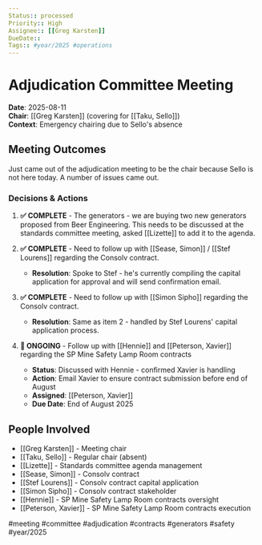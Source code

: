 ```yaml
---
Status:: processed
Priority:: High
Assignee:: [[Greg Karsten]]
DueDate:: 
Tags:: #year/2025 #operations
---
```


# Adjudication Committee Meeting

**Date**: 2025-08-11  
**Chair**: [[Greg Karsten]] (covering for [[Taku, Sello]])  
**Context**: Emergency chairing due to Sello's absence

## Meeting Outcomes

Just came out of the adjudication meeting to be the chair because Sello is not here today. A number of issues came out.

### Decisions & Actions

1. **✅ COMPLETE** - The generators - we are buying two new generators proposed from Beer Engineering. This needs to be discussed at the standards committee meeting, asked [[Lizette]] to add it to the agenda.

2. **✅ COMPLETE** - Need to follow up with [[Sease, Simon]] / [[Stef Lourens]] regarding the Consolv contract.
   - **Resolution**: Spoke to Stef - he's currently compiling the capital application for approval and will send confirmation email.

3. **✅ COMPLETE** - Need to follow up with [[Simon Sipho]] regarding the Consolv contract.
   - **Resolution**: Same as item 2 - handled by Stef Lourens' capital application process.

4. **🔄 ONGOING** - Follow up with [[Hennie]] and [[Peterson, Xavier]] regarding the SP Mine Safety Lamp Room contracts
   - **Status**: Discussed with Hennie - confirmed Xavier is handling
   - **Action**: Email Xavier to ensure contract submission before end of August
   - **Assigned**: [[Peterson, Xavier]]
   - **Due Date**: End of August 2025

## People Involved
- [[Greg Karsten]] - Meeting chair
- [[Taku, Sello]] - Regular chair (absent)
- [[Lizette]] - Standards committee agenda management
- [[Sease, Simon]] - Consolv contract
- [[Stef Lourens]] - Consolv contract capital application
- [[Simon Sipho]] - Consolv contract stakeholder
- [[Hennie]] - SP Mine Safety Lamp Room contracts oversight
- [[Peterson, Xavier]] - SP Mine Safety Lamp Room contracts execution

#meeting #committee #adjudication #contracts #generators #safety #year/2025